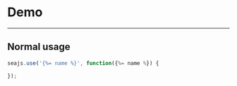 # Demo

---

## Normal usage

````javascript
seajs.use('{%= name %}', function({%= name %}) {

});
````
